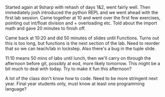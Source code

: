 Started again at 9sharp with rehash of days 1&2, went fairly well. Then immediately josh introduced the python REPL and we went ahead with the first lab session.
Came together at 10 and went over the first few exercises, pointing out int/float division and + overloading etc. Told about the import math and gave 20 minutes to finish off.

Came back at 10:20 and did 50 minutes of slides until Functions. Turns out this is too long, but functions is the next section of the lab. Need to reorder that so we can teach/lab in lockstep. Also there's a bug in the tuple slide.

11:10 means 50 mins of labs until lunch, then we'll carry on through the afternoon before git, possibly at eod, more likely tomorrow. This might be a bit much to deal with today. Try to make it fun this afternoon?

A lot of the class don't know how to code. Need to be more stringent next year. Final year students only, must know at least one programming language?